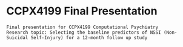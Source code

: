 # CCPX4199 Final Presentation

```{r}
Final presentation for CCPX4199 Computational Psychiatry
Research topic: Selecting the baseline predictors of NSSI (Non-Suicidal Self-Injury) for a 12-month follow up study
```